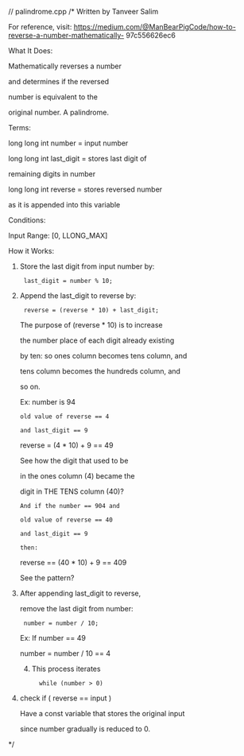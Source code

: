 // palindrome.cpp 
/*
Written 
by
Tanveer Salim

For reference, visit: https://medium.com/@ManBearPigCode/how-to-reverse-a-number-mathematically-
97c556626ec6

What It Does:

Mathematically reverses a number

and determines if the reversed

number is equivalent to the

original number. A palindrome.

Terms:

long long int number = input number

long long int last_digit = stores last digit of 

remaining digits in number

long long int reverse = stores reversed number

as it is appended into this variable

Conditions:

Input Range: [0, LLONG_MAX]

How it Works:

1. Store the last digit from input number by:

		last_digit = number % 10;

2. Append the last_digit to reverse by:

		reverse = (reverse * 10) + last_digit;

   The purpose of (reverse * 10) is to increase

   the number place of each digit already existing

   by ten: so ones column becomes tens column, and

   tens column becomes the hundreds column, and 

   so on.

   Ex: number is 94
   
       old value of reverse == 4

	   and last_digit == 9

   reverse = (4 * 10) + 9 == 49

   See how the digit that used to be 
   
   in the ones column (4) became the

   digit in THE TENS column (40)?

       And if the number == 904 and
	   
	   old value of reverse == 40

	   and last_digit == 9

	   then:

   reverse == (40 * 10) + 9 == 409 

   See the pattern?

3. After appending last_digit to reverse,
   
   remove the last digit from number:

		number = number / 10;

   Ex: If number == 49

   number = number / 10 == 4

   4. This process iterates 
   
			while (number > 0)
			
4. check if ( reverse == input ) 

	Have a const variable that stores the original input 
	
	since number gradually is reduced to 0.

*/
